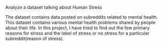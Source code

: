 Analyze a dataset talking about Human Stress

The dataset contains data posted on subreddits related to mental health. This dataset contains various mental health problems shared by people about their life. In this project, I have tried to find out the few primary reasons for stress and the label of stress or no stress for a particular subreddit(reason of stress).
